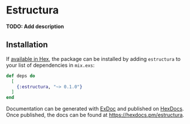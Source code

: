 # Estructura

**TODO: Add description**

## Installation

If [available in Hex](https://hex.pm/docs/publish), the package can be installed
by adding `estructura` to your list of dependencies in `mix.exs`:

```elixir
def deps do
  [
    {:estructura, "~> 0.1.0"}
  ]
end
```

Documentation can be generated with [ExDoc](https://github.com/elixir-lang/ex_doc)
and published on [HexDocs](https://hexdocs.pm). Once published, the docs can
be found at <https://hexdocs.pm/estructura>.

